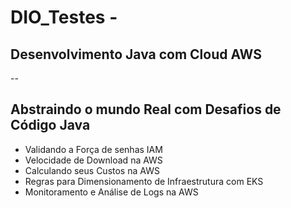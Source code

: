 # DIO_Testes - 

## Desenvolvimento Java com Cloud AWS

--
## Abstraindo o mundo Real com Desafios de Código Java

- Validando a Força de senhas IAM
- Velocidade de Download na AWS
- Calculando seus Custos na AWS
- Regras para Dimensionamento de Infraestrutura com EKS
- Monitoramento e Análise de Logs na AWS

